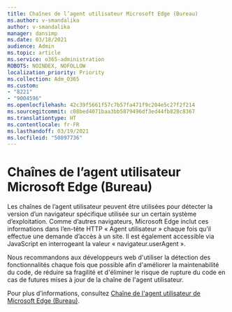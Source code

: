 ```yaml
---
title: Chaînes de l’agent utilisateur Microsoft Edge (Bureau)
ms.author: v-smandalika
author: v-smandalika
manager: dansimp
ms.date: 03/18/2021
audience: Admin
ms.topic: article
ms.service: o365-administration
ROBOTS: NOINDEX, NOFOLLOW
localization_priority: Priority
ms.collection: Adm_O365
ms.custom:
- "8221"
- "9004596"
ms.openlocfilehash: 42c39f5661f57c7b57fa471f9c204e5c27f2f214
ms.sourcegitcommit: c08bed4071baa3bb5879496df3ed44fb828c8367
ms.translationtype: HT
ms.contentlocale: fr-FR
ms.lasthandoff: 03/19/2021
ms.locfileid: "50897736"
---
```

# <a name="microsoft-edge-user-agent-strings-desktop"></a>Chaînes de l’agent utilisateur Microsoft Edge (Bureau)

Les chaînes de l’agent utilisateur peuvent être utilisées pour détecter la version d’un navigateur spécifique utilisée sur un certain système d’exploitation. Comme d’autres navigateurs, Microsoft Edge inclut ces informations dans l’en-tête HTTP « Agent utilisateur » chaque fois qu’il effectue une demande d’accès à un site. Il est également accessible via JavaScript en interrogeant la valeur « navigateur.userAgent ».

Nous recommandons aux développeurs web d'utiliser la détection des fonctionnalités chaque fois que possible afin d'améliorer la maintenabilité du code, de réduire sa fragilité et d'éliminer le risque de rupture du code en cas de futures mises à jour de la chaîne de l'agent utilisateur.

Pour plus d’informations, consultez [Chaîne de l'agent utilisateur de Microsoft Edge (Bureau)](https://docs.microsoft.com/microsoft-edge/web-platform/user-agent-string).

